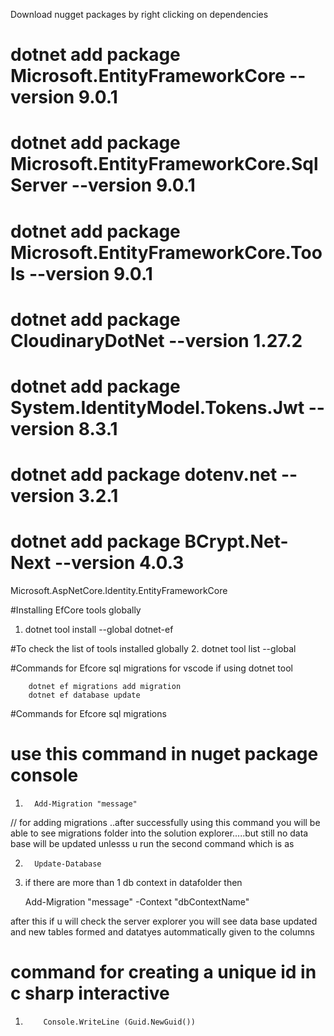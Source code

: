 Download nugget packages by right clicking on dependencies 

# dotnet add package Microsoft.EntityFrameworkCore --version 9.0.1
# dotnet add package Microsoft.EntityFrameworkCore.SqlServer --version 9.0.1
# dotnet add package Microsoft.EntityFrameworkCore.Tools --version 9.0.1
# dotnet add package CloudinaryDotNet --version 1.27.2
# dotnet add package System.IdentityModel.Tokens.Jwt --version 8.3.1
# dotnet add package dotenv.net --version 3.2.1
# dotnet add package BCrypt.Net-Next --version 4.0.3







Microsoft.AspNetCore.Identity.EntityFrameworkCore




#Installing EfCore tools globally 

1.	dotnet tool install --global dotnet-ef


#To check the list of tools installed globally 
2.      dotnet tool list --global

#Commands for Efcore sql migrations for vscode if using dotnet tool

        dotnet ef migrations add migration
        dotnet ef database update



#Commands for Efcore sql migrations 

# use this command in nuget package console 

1.       Add-Migration "message"  

        

 // for adding migrations ..after successfully using this command you 
will be able to see migrations folder into the solution explorer.....but still no data base will
 be updated unlesss u run the second command  which is as 


2.       Update-Database
        




3.  if there are more than 1 db context in datafolder then 

	Add-Migration "message"  -Context "dbContextName"

after this if u will check the server explorer you will see data base updated and new tables formed and
datatyes autommatically given to the columns 




#          command for creating a unique id in c sharp interactive


1.         Console.WriteLine (Guid.NewGuid())


